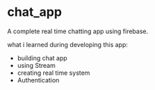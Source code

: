 # chat_app

A complete real time chatting app using firebase.



what i learned during developing this app:

- building chat app
- using Stream
- creating real time system
- Authentication
